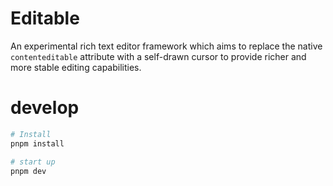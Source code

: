 # Editable

An experimental rich text editor framework which aims to replace the native `contenteditable` attribute with a self-drawn cursor to provide richer and more stable editing capabilities.

# develop

```bash
# Install
pnpm install

# start up
pnpm dev

````